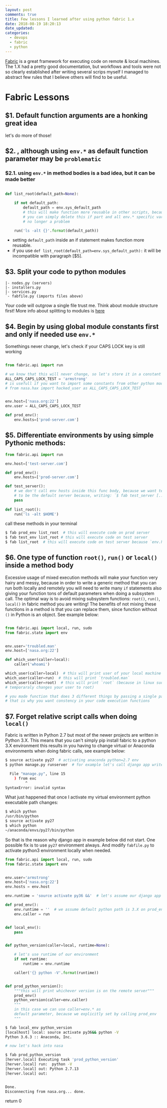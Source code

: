 ```yaml
---
layout: post
comments: true
title: Few lessons I learned after using python fabric 1.x
date: 2018-08-19 18:20:13
date_updated:
categories:
  - devops
  - fabric
  - python
---
```





[Fabric][f] is a great framework for executing code on remote & local machines. The 1.X had a
pretty good documentation, but workflows and tools were not so clearly
established after writing several scrips myself I managed to abstract few rules
that I believe others will find to be useful.


Fabric Lessons
==============

$1. Default function arguments are a honking great idea
-------------------------------------------------------

let's do more of those!


$2. , although using `env.*` as default function parameter may be `problematic`
-------------------------------------------------------------------------------

### $2.1. using `env.*` in method bodies is a bad idea, but it can be made better

```python

def list_root(default_path=None):

    if not default_path:
        default_path = env.sys_default_path
        # this will make function more reusable in other scripts, because
        # you can simply delete this if part and all env.* specific vars are
        # no longer a problem

    run('ls -alt {}'.format(default_path))

```
    
* setting `default_path` inside an if statement makes function more reusable.
* if you use `def list_root(default_path=env.sys_default_path):`  it will be
  incompatible with paragraph [$5].


$3. Split your code to python modules
-------------------------------------

    |- nodes.py (servers)
    |- installers.py
    |- services.py
    `- fabfile.py (imports files above)

Your code will outgrow a single file trust me.  Think about module structure
first!  More info about splitting to modules is [here][ms]



$4. Begin by using global module constants first and only if needed use `env.*`
-------------------------------------------------------------------------------

Somethings never change, let's check if your CAPS LOCK key is still working


```python

from fabric.api import run

# we know that this will never change, so let's store it in a constant
ALL_CAPS_CAPS_LOCK_TEST = 'armstrong'
# is usefull if you want to import some constants from other python modules
# from nasa.hax import hacked_user as ALL_CAPS_CAPS_LOCK_TEST


env.host=['nasa.org:22']
env.user = ALL_CAPS_CAPS_LOCK_TEST

def prod_env():
    env.hosts=['prod-server.com']

```


$5. Differentiate environments by using simple Pythonic methods:
----------------------------------------------------------------

```python
from fabric.api import run

env.host=['test-server.com']

def prod_env():
    env.hosts=['prod-server.com']

def test_server():
    # we don't call env hosts inside this func body, because we want test-server
    # to be the default server because, writing: `$ fab test_server [...]` is annoying
    pass
    
def list_root():
    run('ls -alt $HOME')
```

call these methods in your terminal

```bash
$ fab prod_env list_root  # this will execute code on prod server
$ fab test_env list_root # this will execute code on test server 
$ fab list_root  # this will execute code on test server because `env.hosts` are global in fabfile.py module
```

$6. One type of function `root()`,  `run()` or `local()` inside a method body
-----------------------------------------------------------------------------

Excessive usage of mixed execution methods will make your function very hairy and messy,
because in order to write a generic method that you can run both locally and remotely you will need to write many `if`
statements also giving your function tons of default parameters when doing a
subsystem call.  The optimal way is to avoid mixing subsystem
functions: `root()`, `run()`, `local()` in fabric method you are writing!
The benefits of not mixing these functions in a method is that you can replace
them, since function without `()` in Python is an object.  See example below:

```python

from fabric.api import local, run, sudo
from fabric.state import env


env.user='troubled.man'
env.host=['nasa.org:22']

def which_user(caller=local):
    caller('whoami')

which_user(caller=local)  # this will print user of your local machine
which_user(caller=run)  # this will print `troubled.man`
which_user(caller=root)  # this will print `root` (because in linux sudo command
# temporaraly changes your user to root)

# you made function that does 3 different things by passing a single parameter.
# that is why you want constency in your code execution functions

```

$7. Forget relative script calls when doing `local()` 
-----------------------------------------------------

Fabric is written in Python 2.7 but most of the newer projects are written in Python
3.X.  This means that you can't simply pip install fabric to a python 3.X
environment this results in you having to change virtual or Anaconda environments
when doing fabric calls, see example below:

```bash
$ source activate py27  # activating anaconda python=2.7 env
$ python manage.py runserver  # for example let's call django app writen in 3.X

  File "manage.py", line 15
    ) from exc
         ^
SyntaxError: invalid syntax
```

What just happened that once I activate my virtual environment python executable
path changes:

```bash
$ which python
/usr/bin/python
$ source activate py27
$ which python
~/anaconda/envs/py27/bin/python
```

So that is the reason why django app in example below did not start.  One
possible fix is to use `py27` environment always.  And modify `fabfile.py` to
activate python3 environment locally when needed. 


```python
from fabric.api import local, run, sudo
from fabric.state import env


env.user='armstrong'
env.host=['nasa.org:22']  
env.hosts = env.host

env.runtime = 'source activate py36 &&'  # let's assume our django app is running, on 3.6

def prod_env():
    env.runtime = ''  # we assume default python path is 3.X on prod_env
    env.caller = run


def local_env():
    pass


def python_version(caller=local, runtime=None):

    # let's use runtime of our environment
    if not runtime:
        runtime = env.runtime

    caller('{} python -V'.format(runtime))


def prod_python_version():
    """this will print whichever version is on the remote server"""
    prod_env()
    python_version(caller=env.caller)
    """
    in this case we can use caller=env.* as
    default parameter, because we explicitly set by calling prod_env
    """
```

```bash
$ fab local_env python_version
[localhost] local: source activate py36&& python -V
Python 3.6.3 :: Anaconda, Inc.

# now let's hack into nasa

$ fab prod_python_version
[herver.local] Executing task 'prod_python_version'
[herver.local] run:  python -V
[herver.local] out: Python 2.7.13
[herver.local] out:


Done.
Disconnecting from nasa.org... done.
```

return 0





[f]: http://docs.fabfile.org/en/1.14/ 
[s]: https://sdf.org/
[ms]: http://docs.fabfile.org/en/1.14/usage/tasks.html?highlight=modules#namespaces

